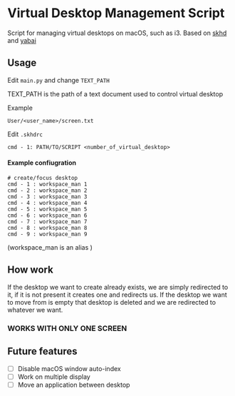 # Virtual Desktop Management Script

Script for managing virtual desktops on macOS, such as i3.
Based on [skhd](https://github.com/koekeishiya/skhd) and [yabai](https://github.com/koekeishiya/yabai) 

## Usage

Edit `main.py` and change `TEXT_PATH`

TEXT_PATH is the path of a text document used to control virtual desktop

Example

`User/<user_name>/screen.txt`



Edit `.skhdrc`

`cmd - 1: PATH/TO/SCRIPT <number_of_virtual_desktop>`

#### Example confiugration 

```
# create/focus desktop
cmd - 1 : workspace_man 1
cmd - 2 : workspace_man 2
cmd - 3 : workspace_man 3
cmd - 4 : workspace_man 4
cmd - 5 : workspace_man 5
cmd - 6 : workspace_man 6
cmd - 7 : workspace_man 7
cmd - 8 : workspace_man 8
cmd - 9 : workspace_man 9
```
(workspace_man is an alias )

## How work
If the desktop we want to create already exists, we are simply redirected to it, if it is not present it creates one and redirects us.
If the desktop we want to move from is empty that desktop is deleted and we are redirected to whatever we want. 

### WORKS WITH ONLY ONE SCREEN 

## Future features
- [ ] Disable macOS window auto-index
- [ ] Work on multiple display
- [ ] Move an application between desktop
